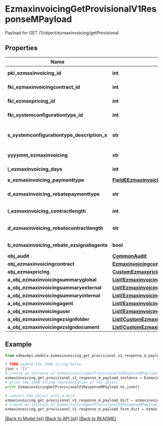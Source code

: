 # EzmaxinvoicingGetProvisionalV1ResponseMPayload

Payload for GET /1/object/ezmaxinvoicing/getProvisional

## Properties

Name | Type | Description | Notes
------------ | ------------- | ------------- | -------------
**pki_ezmaxinvoicing_id** | **int** | The unique ID of the Ezmaxinvoicing | [optional] 
**fki_ezmaxinvoicingcontract_id** | **int** | The unique ID of the Ezmaxinvoicingcontract | 
**fki_ezmaxpricing_id** | **int** | The unique ID of the Ezmaxpricing | 
**fki_systemconfigurationtype_id** | **int** | The unique ID of the Systemconfigurationtype | 
**s_systemconfigurationtype_description_x** | **str** | The description of the Systemconfigurationtype in the language of the requester | 
**yyyymm_ezmaxinvoicing** | **str** | The YYYYMM period of the Ezmaxinvoicing | 
**i_ezmaxinvoicing_days** | **int** | The number of days invoiced | 
**e_ezmaxinvoicing_paymenttype** | [**FieldEEzmaxinvoicingPaymenttype**](FieldEEzmaxinvoicingPaymenttype.md) |  | 
**d_ezmaxinvoicing_rebatepaymenttype** | **str** | The percentage of rebate depending of the payment type | 
**i_ezmaxinvoicing_contractlength** | **int** | The length of the contract in years | 
**d_ezmaxinvoicing_rebatecontractlength** | **str** | The percentage of rebate depending of the contract length | 
**b_ezmaxinvoicing_rebate_ezsignallagents** | **bool** | Whether the rebate for eZsign is for all agents | 
**obj_audit** | [**CommonAudit**](CommonAudit.md) |  | [optional] 
**obj_ezmaxinvoicingcontract** | [**EzmaxinvoicingcontractResponseCompound**](EzmaxinvoicingcontractResponseCompound.md) |  | 
**obj_ezmaxpricing** | [**CustomEzmaxpricingResponse**](CustomEzmaxpricingResponse.md) |  | 
**a_obj_ezmaxinvoicingsummaryglobal** | [**List[EzmaxinvoicingsummaryglobalResponseCompound]**](EzmaxinvoicingsummaryglobalResponseCompound.md) |  | 
**a_obj_ezmaxinvoicingsummaryexternal** | [**List[EzmaxinvoicingsummaryexternalResponseCompound]**](EzmaxinvoicingsummaryexternalResponseCompound.md) |  | 
**a_obj_ezmaxinvoicingsummaryinternal** | [**List[EzmaxinvoicingsummaryinternalResponseCompound]**](EzmaxinvoicingsummaryinternalResponseCompound.md) |  | 
**a_obj_ezmaxinvoicingagent** | [**List[EzmaxinvoicingagentResponseCompound]**](EzmaxinvoicingagentResponseCompound.md) |  | 
**a_obj_ezmaxinvoicinguser** | [**List[EzmaxinvoicinguserResponseCompound]**](EzmaxinvoicinguserResponseCompound.md) |  | 
**a_obj_ezmaxinvoicingezsignfolder** | [**List[CustomEzmaxinvoicingEzsignfolderResponse]**](CustomEzmaxinvoicingEzsignfolderResponse.md) |  | 
**a_obj_ezmaxinvoicingezsigndocument** | [**List[CustomEzmaxinvoicingEzsigndocumentResponse]**](CustomEzmaxinvoicingEzsigndocumentResponse.md) |  | 

## Example

```python
from eZmaxApi.models.ezmaxinvoicing_get_provisional_v1_response_m_payload import EzmaxinvoicingGetProvisionalV1ResponseMPayload

# TODO update the JSON string below
json = "{}"
# create an instance of EzmaxinvoicingGetProvisionalV1ResponseMPayload from a JSON string
ezmaxinvoicing_get_provisional_v1_response_m_payload_instance = EzmaxinvoicingGetProvisionalV1ResponseMPayload.from_json(json)
# print the JSON string representation of the object
print EzmaxinvoicingGetProvisionalV1ResponseMPayload.to_json()

# convert the object into a dict
ezmaxinvoicing_get_provisional_v1_response_m_payload_dict = ezmaxinvoicing_get_provisional_v1_response_m_payload_instance.to_dict()
# create an instance of EzmaxinvoicingGetProvisionalV1ResponseMPayload from a dict
ezmaxinvoicing_get_provisional_v1_response_m_payload_form_dict = ezmaxinvoicing_get_provisional_v1_response_m_payload.from_dict(ezmaxinvoicing_get_provisional_v1_response_m_payload_dict)
```
[[Back to Model list]](../README.md#documentation-for-models) [[Back to API list]](../README.md#documentation-for-api-endpoints) [[Back to README]](../README.md)


